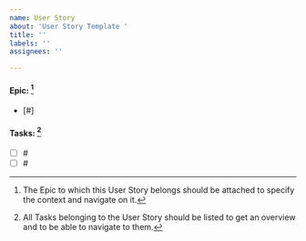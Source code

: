 ```yaml
---
name: User Story
about: 'User Story Template '
title: ''
labels: ''
assignees: ''

---
```


#### Epic: [^1]
- [#<Link Issue here>]

#### Tasks: [^2]
- [ ] #<Link Issue here>
- [ ] #<Link Issue here>

[^1]: The Epic to which this User Story belongs should be attached to specify the context and navigate on it. 

[^2]: All Tasks belonging to the User Story should be listed to get an overview and to be able to navigate to them.
